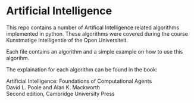 # Artificial Intelligence

This repo contains a number of Artifical Intelligence related algorithms implemented in python. 
These algorithms were covered during the course Kunstmatige Intelligentie of the Open Universiteit.

Each file contains an algorithm and a simple example on how to use this algorihm.


The explaination for each algorithm can be found in the book: 

Artificial Intelligence: Foundations of Computational Agents  
David L. Poole and Alan K. Mackworth  
Second edition, Cambridge University Press
